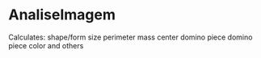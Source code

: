 # AnaliseImagem
Calculates:
  shape/form
  size
  perimeter
  mass center
  domino piece
  domino piece color
  and others
